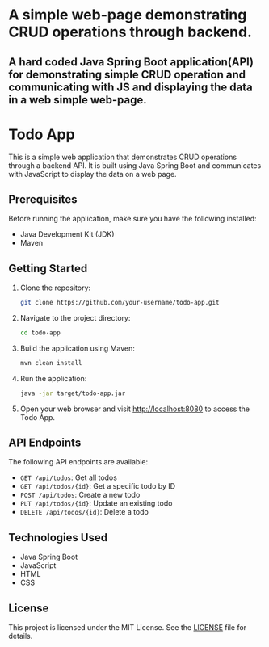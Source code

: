 # A simple web-page demonstrating CRUD operations through backend.

## A hard coded Java Spring Boot application(API) for demonstrating simple CRUD operation and communicating with JS and displaying the data in a web simple web-page.

# Todo App

This is a simple web application that demonstrates CRUD operations through a backend API. It is built using Java Spring Boot and communicates with JavaScript to display the data on a web page.

## Prerequisites

Before running the application, make sure you have the following installed:

- Java Development Kit (JDK)
- Maven

## Getting Started

1. Clone the repository:

    ```bash
    git clone https://github.com/your-username/todo-app.git
    ```

2. Navigate to the project directory:

    ```bash
    cd todo-app
    ```

3. Build the application using Maven:

    ```bash
    mvn clean install
    ```

4. Run the application:

    ```bash
    java -jar target/todo-app.jar
    ```

5. Open your web browser and visit [http://localhost:8080](http://localhost:8080) to access the Todo App.

## API Endpoints

The following API endpoints are available:

- `GET /api/todos`: Get all todos
- `GET /api/todos/{id}`: Get a specific todo by ID
- `POST /api/todos`: Create a new todo
- `PUT /api/todos/{id}`: Update an existing todo
- `DELETE /api/todos/{id}`: Delete a todo

## Technologies Used

- Java Spring Boot
- JavaScript
- HTML
- CSS

## License

This project is licensed under the MIT License. See the [LICENSE](LICENSE) file for details.


